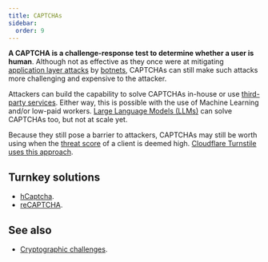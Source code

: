 ```yaml
---
title: CAPTCHAs
sidebar:
  order: 9
---
```


**A CAPTCHA is a challenge-response test to determine whether a user is human**.
Although not as effective as they once were at mitigating [application layer attacks](../overview.md#application-attacks) by [botnets](../overview.md#botnets),
CAPTCHAs can still make such attacks more challenging and expensive to the attacker.

Attackers can build the capability to solve CAPTCHAs in-house or use [third-party services](https://www.google.com/search?q=CAPTCHA+solving+service).
Either way,
this is possible with the use of Machine Learning and/or low-paid workers.
[Large Language Models (LLMs)](https://arstechnica.com/information-technology/2023/10/sob-story-about-dead-grandma-tricks-microsoft-ai-into-solving-captcha/) can solve CAPTCHAs too,
but not at scale yet.

Because they still pose a barrier to attackers,
CAPTCHAs may still be worth using when the [threat score](./threat-scoring.md) of a client is deemed high.
[Cloudflare Turnstile uses this approach](https://developers.cloudflare.com/turnstile/).

## Turnkey solutions

- [hCaptcha](https://www.hcaptcha.com/).
- [reCAPTCHA](https://www.google.com/recaptcha/about/).

## See also

- [Cryptographic challenges](./crypto-challenges.md).
